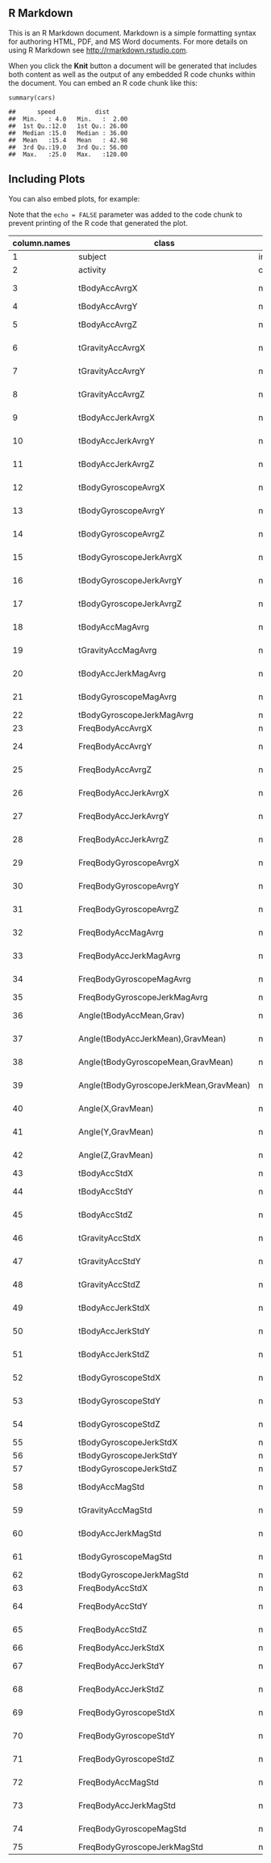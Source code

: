 R Markdown
----------

This is an R Markdown document. Markdown is a simple formatting syntax
for authoring HTML, PDF, and MS Word documents. For more details on
using R Markdown see
<a href="http://rmarkdown.rstudio.com" class="uri">http://rmarkdown.rstudio.com</a>.

When you click the **Knit** button a document will be generated that
includes both content as well as the output of any embedded R code
chunks within the document. You can embed an R code chunk like this:

    summary(cars)

    ##      speed           dist       
    ##  Min.   : 4.0   Min.   :  2.00  
    ##  1st Qu.:12.0   1st Qu.: 26.00  
    ##  Median :15.0   Median : 36.00  
    ##  Mean   :15.4   Mean   : 42.98  
    ##  3rd Qu.:19.0   3rd Qu.: 56.00  
    ##  Max.   :25.0   Max.   :120.00

Including Plots
---------------

You can also embed plots, for example:

Note that the `echo = FALSE` parameter was added to the code chunk to
prevent printing of the R code that generated the plot.

<table>
<thead>
<tr class="header">
<th>column.names</th>
<th>class</th>
<th>range</th>
<th>mean</th>
</tr>
</thead>
<tbody>
<tr class="odd">
<td>1</td>
<td>subject</td>
<td>integer</td>
<td>1 / 30</td>
</tr>
<tr class="even">
<td>2</td>
<td>activity</td>
<td>character</td>
<td>character</td>
</tr>
<tr class="odd">
<td>3</td>
<td>tBodyAccAvrgX</td>
<td>numeric</td>
<td>0.22 / 0.3</td>
</tr>
<tr class="even">
<td>4</td>
<td>tBodyAccAvrgY</td>
<td>numeric</td>
<td>-0.04 / 0</td>
</tr>
<tr class="odd">
<td>5</td>
<td>tBodyAccAvrgZ</td>
<td>numeric</td>
<td>-0.15 / -0.08</td>
</tr>
<tr class="even">
<td>6</td>
<td>tGravityAccAvrgX</td>
<td>numeric</td>
<td>-0.68 / 0.97</td>
</tr>
<tr class="odd">
<td>7</td>
<td>tGravityAccAvrgY</td>
<td>numeric</td>
<td>-0.48 / 0.96</td>
</tr>
<tr class="even">
<td>8</td>
<td>tGravityAccAvrgZ</td>
<td>numeric</td>
<td>-0.5 / 0.96</td>
</tr>
<tr class="odd">
<td>9</td>
<td>tBodyAccJerkAvrgX</td>
<td>numeric</td>
<td>0.04 / 0.13</td>
</tr>
<tr class="even">
<td>10</td>
<td>tBodyAccJerkAvrgY</td>
<td>numeric</td>
<td>-0.04 / 0.06</td>
</tr>
<tr class="odd">
<td>11</td>
<td>tBodyAccJerkAvrgZ</td>
<td>numeric</td>
<td>-0.07 / 0.04</td>
</tr>
<tr class="even">
<td>12</td>
<td>tBodyGyroscopeAvrgX</td>
<td>numeric</td>
<td>-0.21 / 0.19</td>
</tr>
<tr class="odd">
<td>13</td>
<td>tBodyGyroscopeAvrgY</td>
<td>numeric</td>
<td>-0.2 / 0.03</td>
</tr>
<tr class="even">
<td>14</td>
<td>tBodyGyroscopeAvrgZ</td>
<td>numeric</td>
<td>-0.07 / 0.18</td>
</tr>
<tr class="odd">
<td>15</td>
<td>tBodyGyroscopeJerkAvrgX</td>
<td>numeric</td>
<td>-0.16 / -0.02</td>
</tr>
<tr class="even">
<td>16</td>
<td>tBodyGyroscopeJerkAvrgY</td>
<td>numeric</td>
<td>-0.08 / -0.01</td>
</tr>
<tr class="odd">
<td>17</td>
<td>tBodyGyroscopeJerkAvrgZ</td>
<td>numeric</td>
<td>-0.09 / -0.01</td>
</tr>
<tr class="even">
<td>18</td>
<td>tBodyAccMagAvrg</td>
<td>numeric</td>
<td>-0.99 / 0.64</td>
</tr>
<tr class="odd">
<td>19</td>
<td>tGravityAccMagAvrg</td>
<td>numeric</td>
<td>-0.99 / 0.64</td>
</tr>
<tr class="even">
<td>20</td>
<td>tBodyAccJerkMagAvrg</td>
<td>numeric</td>
<td>-0.99 / 0.43</td>
</tr>
<tr class="odd">
<td>21</td>
<td>tBodyGyroscopeMagAvrg</td>
<td>numeric</td>
<td>-0.98 / 0.42</td>
</tr>
<tr class="even">
<td>22</td>
<td>tBodyGyroscopeJerkMagAvrg</td>
<td>numeric</td>
<td>-1 / 0.09</td>
</tr>
<tr class="odd">
<td>23</td>
<td>FreqBodyAccAvrgX</td>
<td>numeric</td>
<td>-1 / 0.54</td>
</tr>
<tr class="even">
<td>24</td>
<td>FreqBodyAccAvrgY</td>
<td>numeric</td>
<td>-0.99 / 0.52</td>
</tr>
<tr class="odd">
<td>25</td>
<td>FreqBodyAccAvrgZ</td>
<td>numeric</td>
<td>-0.99 / 0.28</td>
</tr>
<tr class="even">
<td>26</td>
<td>FreqBodyAccJerkAvrgX</td>
<td>numeric</td>
<td>-0.99 / 0.47</td>
</tr>
<tr class="odd">
<td>27</td>
<td>FreqBodyAccJerkAvrgY</td>
<td>numeric</td>
<td>-0.99 / 0.28</td>
</tr>
<tr class="even">
<td>28</td>
<td>FreqBodyAccJerkAvrgZ</td>
<td>numeric</td>
<td>-0.99 / 0.16</td>
</tr>
<tr class="odd">
<td>29</td>
<td>FreqBodyGyroscopeAvrgX</td>
<td>numeric</td>
<td>-0.99 / 0.47</td>
</tr>
<tr class="even">
<td>30</td>
<td>FreqBodyGyroscopeAvrgY</td>
<td>numeric</td>
<td>-0.99 / 0.33</td>
</tr>
<tr class="odd">
<td>31</td>
<td>FreqBodyGyroscopeAvrgZ</td>
<td>numeric</td>
<td>-0.99 / 0.49</td>
</tr>
<tr class="even">
<td>32</td>
<td>FreqBodyAccMagAvrg</td>
<td>numeric</td>
<td>-0.99 / 0.59</td>
</tr>
<tr class="odd">
<td>33</td>
<td>FreqBodyAccJerkMagAvrg</td>
<td>numeric</td>
<td>-0.99 / 0.54</td>
</tr>
<tr class="even">
<td>34</td>
<td>FreqBodyGyroscopeMagAvrg</td>
<td>numeric</td>
<td>-0.99 / 0.2</td>
</tr>
<tr class="odd">
<td>35</td>
<td>FreqBodyGyroscopeJerkMagAvrg</td>
<td>numeric</td>
<td>-1 / 0.15</td>
</tr>
<tr class="even">
<td>36</td>
<td>Angle(tBodyAccMean,Grav)</td>
<td>numeric</td>
<td>-0.16 / 0.13</td>
</tr>
<tr class="odd">
<td>37</td>
<td>Angle(tBodyAccJerkMean),GravMean)</td>
<td>numeric</td>
<td>-0.12 / 0.2</td>
</tr>
<tr class="even">
<td>38</td>
<td>Angle(tBodyGyroscopeMean,GravMean)</td>
<td>numeric</td>
<td>-0.39 / 0.44</td>
</tr>
<tr class="odd">
<td>39</td>
<td>Angle(tBodyGyroscopeJerkMean,GravMean)</td>
<td>numeric</td>
<td>-0.22 / 0.18</td>
</tr>
<tr class="even">
<td>40</td>
<td>Angle(X,GravMean)</td>
<td>numeric</td>
<td>-0.95 / 0.74</td>
</tr>
<tr class="odd">
<td>41</td>
<td>Angle(Y,GravMean)</td>
<td>numeric</td>
<td>-0.87 / 0.42</td>
</tr>
<tr class="even">
<td>42</td>
<td>Angle(Z,GravMean)</td>
<td>numeric</td>
<td>-0.87 / 0.39</td>
</tr>
<tr class="odd">
<td>43</td>
<td>tBodyAccStdX</td>
<td>numeric</td>
<td>-1 / 0.63</td>
</tr>
<tr class="even">
<td>44</td>
<td>tBodyAccStdY</td>
<td>numeric</td>
<td>-0.99 / 0.62</td>
</tr>
<tr class="odd">
<td>45</td>
<td>tBodyAccStdZ</td>
<td>numeric</td>
<td>-0.99 / 0.61</td>
</tr>
<tr class="even">
<td>46</td>
<td>tGravityAccStdX</td>
<td>numeric</td>
<td>-1 / -0.83</td>
</tr>
<tr class="odd">
<td>47</td>
<td>tGravityAccStdY</td>
<td>numeric</td>
<td>-0.99 / -0.64</td>
</tr>
<tr class="even">
<td>48</td>
<td>tGravityAccStdZ</td>
<td>numeric</td>
<td>-0.99 / -0.61</td>
</tr>
<tr class="odd">
<td>49</td>
<td>tBodyAccJerkStdX</td>
<td>numeric</td>
<td>-0.99 / 0.54</td>
</tr>
<tr class="even">
<td>50</td>
<td>tBodyAccJerkStdY</td>
<td>numeric</td>
<td>-0.99 / 0.36</td>
</tr>
<tr class="odd">
<td>51</td>
<td>tBodyAccJerkStdZ</td>
<td>numeric</td>
<td>-0.99 / 0.03</td>
</tr>
<tr class="even">
<td>52</td>
<td>tBodyGyroscopeStdX</td>
<td>numeric</td>
<td>-0.99 / 0.27</td>
</tr>
<tr class="odd">
<td>53</td>
<td>tBodyGyroscopeStdY</td>
<td>numeric</td>
<td>-0.99 / 0.48</td>
</tr>
<tr class="even">
<td>54</td>
<td>tBodyGyroscopeStdZ</td>
<td>numeric</td>
<td>-0.99 / 0.56</td>
</tr>
<tr class="odd">
<td>55</td>
<td>tBodyGyroscopeJerkStdX</td>
<td>numeric</td>
<td>-1 / 0.18</td>
</tr>
<tr class="even">
<td>56</td>
<td>tBodyGyroscopeJerkStdY</td>
<td>numeric</td>
<td>-1 / 0.3</td>
</tr>
<tr class="odd">
<td>57</td>
<td>tBodyGyroscopeJerkStdZ</td>
<td>numeric</td>
<td>-1 / 0.19</td>
</tr>
<tr class="even">
<td>58</td>
<td>tBodyAccMagStd</td>
<td>numeric</td>
<td>-0.99 / 0.43</td>
</tr>
<tr class="odd">
<td>59</td>
<td>tGravityAccMagStd</td>
<td>numeric</td>
<td>-0.99 / 0.43</td>
</tr>
<tr class="even">
<td>60</td>
<td>tBodyAccJerkMagStd</td>
<td>numeric</td>
<td>-0.99 / 0.45</td>
</tr>
<tr class="odd">
<td>61</td>
<td>tBodyGyroscopeMagStd</td>
<td>numeric</td>
<td>-0.98 / 0.3</td>
</tr>
<tr class="even">
<td>62</td>
<td>tBodyGyroscopeJerkMagStd</td>
<td>numeric</td>
<td>-1 / 0.25</td>
</tr>
<tr class="odd">
<td>63</td>
<td>FreqBodyAccStdX</td>
<td>numeric</td>
<td>-1 / 0.66</td>
</tr>
<tr class="even">
<td>64</td>
<td>FreqBodyAccStdY</td>
<td>numeric</td>
<td>-0.99 / 0.56</td>
</tr>
<tr class="odd">
<td>65</td>
<td>FreqBodyAccStdZ</td>
<td>numeric</td>
<td>-0.99 / 0.69</td>
</tr>
<tr class="even">
<td>66</td>
<td>FreqBodyAccJerkStdX</td>
<td>numeric</td>
<td>-1 / 0.48</td>
</tr>
<tr class="odd">
<td>67</td>
<td>FreqBodyAccJerkStdY</td>
<td>numeric</td>
<td>-0.99 / 0.35</td>
</tr>
<tr class="even">
<td>68</td>
<td>FreqBodyAccJerkStdZ</td>
<td>numeric</td>
<td>-0.99 / -0.01</td>
</tr>
<tr class="odd">
<td>69</td>
<td>FreqBodyGyroscopeStdX</td>
<td>numeric</td>
<td>-0.99 / 0.2</td>
</tr>
<tr class="even">
<td>70</td>
<td>FreqBodyGyroscopeStdY</td>
<td>numeric</td>
<td>-0.99 / 0.65</td>
</tr>
<tr class="odd">
<td>71</td>
<td>FreqBodyGyroscopeStdZ</td>
<td>numeric</td>
<td>-0.99 / 0.52</td>
</tr>
<tr class="even">
<td>72</td>
<td>FreqBodyAccMagStd</td>
<td>numeric</td>
<td>-0.99 / 0.18</td>
</tr>
<tr class="odd">
<td>73</td>
<td>FreqBodyAccJerkMagStd</td>
<td>numeric</td>
<td>-0.99 / 0.32</td>
</tr>
<tr class="even">
<td>74</td>
<td>FreqBodyGyroscopeMagStd</td>
<td>numeric</td>
<td>-0.98 / 0.24</td>
</tr>
<tr class="odd">
<td>75</td>
<td>FreqBodyGyroscopeJerkMagStd</td>
<td>numeric</td>
<td>-1 / 0.29</td>
</tr>
</tbody>
</table>
